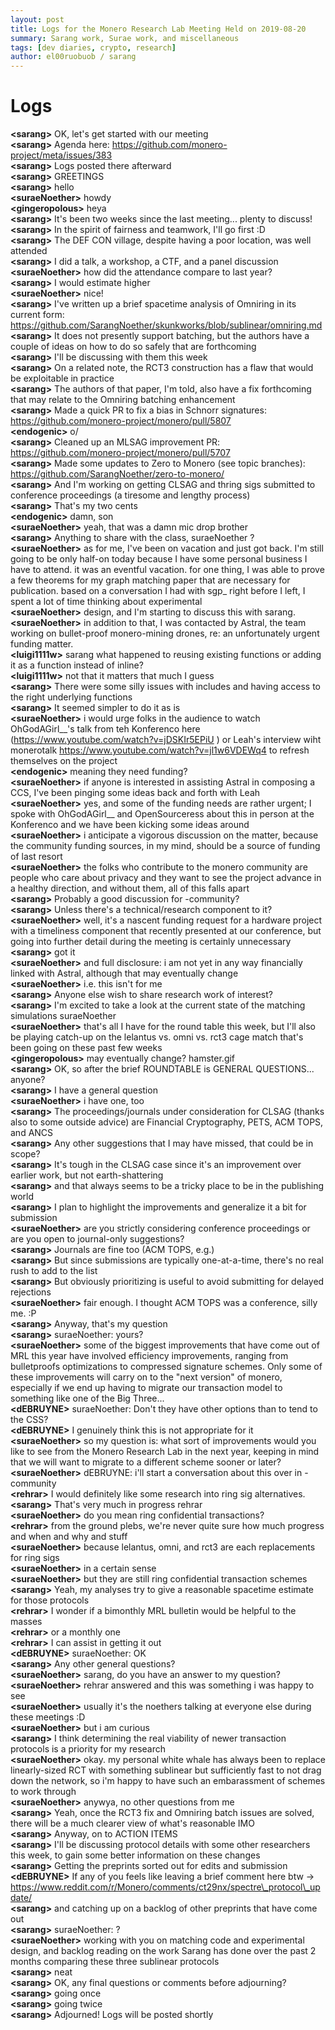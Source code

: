 ```yaml
---
layout: post
title: Logs for the Monero Research Lab Meeting Held on 2019-08-20
summary: Sarang work, Surae work, and miscellaneous
tags: [dev diaries, crypto, research]
author: el00ruobuob / sarang
---
```


# Logs  

**\<sarang>** OK, let's get started with our meeting  
**\<sarang>** Agenda here: https://github.com/monero-project/meta/issues/383  
**\<sarang>** Logs posted there afterward  
**\<sarang>** GREETINGS  
**\<sarang>** hello  
**\<suraeNoether>** howdy  
**\<gingeropolous>** heya  
**\<sarang>** It's been two weeks since the last meeting... plenty to discuss!  
**\<sarang>** In the spirit of fairness and teamwork, I'll go first :D  
**\<sarang>** The DEF CON village, despite having a poor location, was well attended  
**\<sarang>** I did a talk, a workshop, a CTF, and a panel discussion  
**\<suraeNoether>** how did the attendance compare to last year?  
**\<sarang>** I would estimate higher  
**\<suraeNoether>** nice!  
**\<sarang>** I've written up a brief spacetime analysis of Omniring in its current form: https://github.com/SarangNoether/skunkworks/blob/sublinear/omniring.md  
**\<sarang>** It does not presently support batching, but the authors have a couple of ideas on how to do so safely that are forthcoming  
**\<sarang>** I'll be discussing with them this week  
**\<sarang>** On a related note, the RCT3 construction has a flaw that would be exploitable in practice  
**\<sarang>** The authors of that paper, I'm told, also have a fix forthcoming that may relate to the Omniring batching enhancement  
**\<sarang>** Made a quick PR to fix a bias in Schnorr signatures: https://github.com/monero-project/monero/pull/5807  
**\<endogenic>** o/  
**\<sarang>** Cleaned up an MLSAG improvement PR: https://github.com/monero-project/monero/pull/5707  
**\<sarang>** Made some updates to Zero to Monero (see topic branches): https://github.com/SarangNoether/zero-to-monero/  
**\<sarang>** And I'm working on getting CLSAG and thring sigs submitted to conference proceedings (a tiresome and lengthy process)  
**\<sarang>** That's my two cents  
**\<endogenic>** damn, son  
**\<suraeNoether>** yeah, that was a damn mic drop brother  
**\<sarang>** Anything to share with the class, suraeNoether ?  
**\<suraeNoether>** as for me, I've been on vacation and just got back. I'm still going to be only half-on today because I have some personal business I have to attend. it was an eventful vacation. for one thing, I was able to prove a few theorems for my graph matching paper that are necessary for publication. based on a conversation I had with sgp\_ right before I left, I spent a lot of time thinking about experimental  
**\<suraeNoether>** design, and I'm starting to discuss this with sarang.  
**\<suraeNoether>** in addition to that, I was contacted by Astral, the team working on bullet-proof monero-mining drones, re: an unfortunately urgent funding matter.  
**\<luigi1111w>** sarang what happened to reusing existing functions or adding it as a function instead of inline?  
**\<luigi1111w>** not that it matters that much I guess  
**\<sarang>** There were some silly issues with includes and having access to the right underlying functions  
**\<sarang>** It seemed simpler to do it as is  
**\<suraeNoether>** i would urge folks in the audience to watch OhGodAGirl\_\_'s talk from teh Konferenco here (https://www.youtube.com/watch?v=jDSKIr5EPiU ) or Leah's interview wiht monerotalk https://www.youtube.com/watch?v=jl1w6VDEWq4 to refresh themselves on the project  
**\<endogenic>** meaning they need funding?  
**\<suraeNoether>** if anyone is interested in assisting Astral in composing a CCS, I've been pinging some ideas back and forth with Leah  
**\<suraeNoether>** yes, and some of the funding needs are rather urgent; I spoke with OhGodAGirl\_\_ and OpenSourceress about this in person at the Konferenco and we have been kicking some ideas around  
**\<suraeNoether>** i anticipate a vigorous discussion on the matter, because the community funding sources, in my mind, should be a source of funding of last resort  
**\<suraeNoether>** the folks who contribute to the monero community are people who care about privacy and they want to see the project advance in a healthy direction, and without them, all of this falls apart  
**\<sarang>** Probably a good discussion for -community?  
**\<sarang>** Unless there's a technical/research component to it?  
**\<suraeNoether>** well, it's a nascent funding request for a hardware project with a timeliness component that recently presented at our conference, but going into further detail during the meeting is certainly unnecessary  
**\<sarang>** got it  
**\<suraeNoether>** and full disclosure: i am not yet in any way financially linked with Astral, although that may eventually change  
**\<suraeNoether>** i.e. this isn't for me  
**\<sarang>** Anyone else wish to share research work of interest?  
**\<sarang>** I'm excited to take a look at the current state of the matching simulations suraeNoether   
**\<suraeNoether>** that's all I have for the round table this week, but I'll also be playing catch-up on the lelantus vs. omni vs. rct3 cage match that's been going on these past few weeks  
**\<gingeropolous>** may eventually change? hamster.gif  
**\<sarang>** OK, so after the brief ROUNDTABLE is GENERAL QUESTIONS... anyone?  
**\<sarang>** I have a general question  
**\<suraeNoether>** i have one, too  
**\<sarang>** The proceedings/journals under consideration for CLSAG (thanks also to some outside advice) are Financial Cryptography, PETS, ACM TOPS, and ANCS  
**\<sarang>** Any other suggestions that I may have missed, that could be in scope?  
**\<sarang>** It's tough in the CLSAG case since it's an improvement over earlier work, but not earth-shattering  
**\<sarang>** and that always seems to be a tricky place to be in the publishing world  
**\<sarang>** I plan to highlight the improvements and generalize it a bit for submission  
**\<suraeNoether>** are you strictly considering conference proceedings or are you open to journal-only suggestions?  
**\<sarang>** Journals are fine too (ACM TOPS, e.g.)  
**\<sarang>** But since submissions are typically one-at-a-time, there's no real rush to add to the list  
**\<sarang>** But obviously prioritizing is useful to avoid submitting for delayed rejections  
**\<suraeNoether>** fair enough. I thought ACM TOPS was a conference, silly me. :P  
**\<sarang>** Anyway, that's my question  
**\<sarang>** suraeNoether: yours?  
**\<suraeNoether>** some of the biggest improvements that have come out of MRL this year have involved efficiency improvements, ranging from bulletproofs optimizations to compressed signature schemes. Only some of these improvements will carry on to the "next version" of monero, especially if we end up having to migrate our transaction model to something like one of the Big Three...  
**\<dEBRUYNE>** suraeNoether: Don't they have other options than to tend to the CSS?  
**\<dEBRUYNE>** I genuinely think this is not appropriate for it  
**\<suraeNoether>** so my question is: what sort of improvements would you like to see from the Monero Research Lab in the next year, keeping in mind that we will want to migrate to a different scheme sooner or later?  
**\<suraeNoether>** dEBRUYNE: i'll start a conversation about this over in -community  
**\<rehrar>** I would definitely like some research into ring sig alternatives.  
**\<sarang>** That's very much in progress rehrar   
**\<suraeNoether>** do you mean ring confidential transactions?  
**\<rehrar>** from the ground plebs, we're never quite sure how much progress and when and why and stuff  
**\<suraeNoether>** because lelantus, omni, and rct3 are each replacements for ring sigs  
**\<suraeNoether>** in a certain sense  
**\<suraeNoether>** but they are still ring confidential transaction schemes  
**\<sarang>** Yeah, my analyses try to give a reasonable spacetime estimate for those protocols  
**\<rehrar>** I wonder if a bimonthly MRL bulletin would be helpful to the masses  
**\<rehrar>** or a monthly one  
**\<rehrar>** I can assist in getting it out  
**\<dEBRUYNE>** suraeNoether: OK  
**\<sarang>** Any other general questions?  
**\<suraeNoether>** sarang, do you have an answer to my question?  
**\<suraeNoether>** rehrar answered and this was something i was happy to see  
**\<suraeNoether>** usually it's the noethers talking at everyone else during these meetings :D  
**\<suraeNoether>** but i am curious  
**\<sarang>** I think determining the real viability of newer transaction protocols is a priority for my research  
**\<suraeNoether>** okay. my personal white whale has always been to replace linearly-sized RCT with something sublinear but sufficiently fast to not drag down the network, so i'm happy to have such an embarassment of schemes to work through  
**\<suraeNoether>** anywya, no other questions from me  
**\<sarang>** Yeah, once the RCT3 fix and Omniring batch issues are solved, there will be a much clearer view of what's reasonable IMO  
**\<sarang>** Anyway, on to ACTION ITEMS  
**\<sarang>** I'll be discussing protocol details with some other researchers this week, to gain some better information on these changes  
**\<sarang>** Getting the preprints sorted out for edits and submission  
**\<dEBRUYNE>** If any of you feels like leaving a brief comment here btw -> https://www.reddit.com/r/Monero/comments/ct29nx/spectre\_protocol\_update/  
**\<sarang>** and catching up on a backlog of other preprints that have come out  
**\<sarang>** suraeNoether: ?  
**\<suraeNoether>** working with you on matching code and experimental design, and backlog reading on the work Sarang has done over the past 2 months comparing these three sublinear protocols  
**\<sarang>** neat  
**\<sarang>** OK, any final questions or comments before adjourning?  
**\<sarang>** going once  
**\<sarang>** going twice  
**\<sarang>** Adjourned! Logs will be posted shortly  
